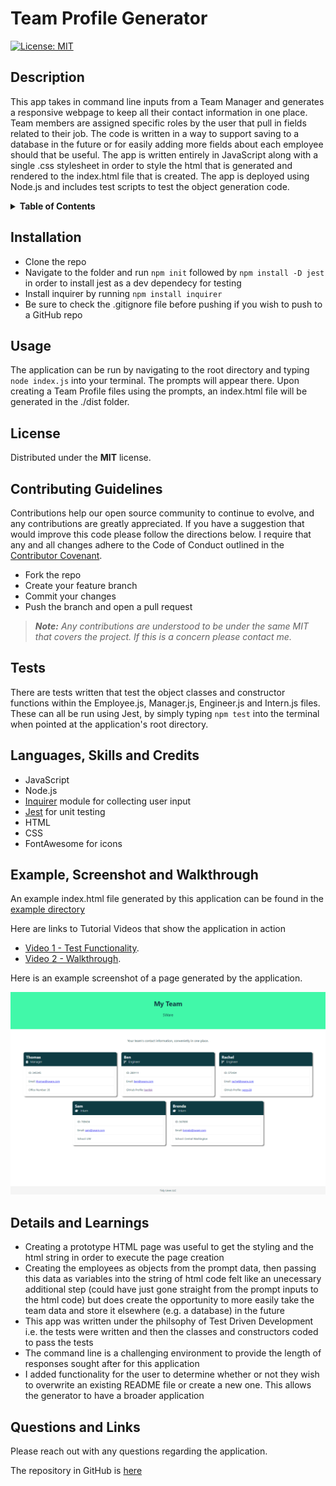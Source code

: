 # Team Profile Generator
[![License: MIT](https://img.shields.io/badge/License-MIT-yellow.svg)](https://opensource.org/licenses/MIT)

## Description
This app takes in command line inputs from a Team Manager and generates a responsive webpage to keep all their contact information in one place. Team members are assigned specific roles by the user that pull in fields related to their job. The code is written in a way to support saving to a database in the future or for easily adding more fields about each employee should that be useful. The app is written entirely in JavaScript along with a single .css stylesheet in order to style the html that is generated and rendered to the index.html file that is created. The app is deployed using Node.js and includes test scripts to test the object generation code.

<details>
<summary><strong>Table of Contents</strong></summary>

- [Installation](#installation)
- [Usage](#usage)
- [License](#license)
- [Contributing Guidelines](#contributing-guidelines)
- [Tests](#tests)
- [Languages, Skills and Credits](#languages-skills-and-credits)
- [Example, Screenshot and Walkthrough](#example-screenshot-and-walkthrough)
- [Details and Learnings](#details-and-learnings)
- [Questions and Links](#questions-and-links)
</details>

## Installation
- Clone the repo
- Navigate to the folder and run `npm init` followed by `npm install -D jest` in order to install jest as a dev dependecy for testing
- Install inquirer by running `npm install inquirer`
- Be sure to check the .gitignore file before pushing if you wish to push to a GitHub repo

## Usage
The application can be run by navigating to the root directory and typing `node index.js` into your terminal. The prompts will appear there. Upon creating a Team Profile files using the prompts, an index.html file will be generated in the ./dist folder.

## License
Distributed under the **MIT** license.

## Contributing Guidelines
Contributions help our open source community to continue to evolve, and any contributions are greatly appreciated. If you have a suggestion that would improve this code please follow the directions below. I require that any and all changes adhere to the Code of Conduct outlined in the [Contributor Covenant](https://www.contributor-covenant.org/).

 - Fork the repo
 - Create your feature branch
 - Commit your changes
 - Push the branch and open a pull request

> _**Note:** Any contributions are understood to be under the same MIT that covers the project. If this is a concern please contact me._

## Tests
There are tests written that test the object classes and constructor functions within the Employee.js, Manager.js, Engineer.js and Intern.js files. These can all be run using Jest, by simply typing `npm test` into the terminal when pointed at the application's root directory.

## Languages, Skills and Credits
- JavaScript
- Node.js
- [Inquirer](https://www.npmjs.com/package/inquirer) module for collecting user input
- [Jest](https://www.npmjs.com/package/jest) for unit testing
- HTML
- CSS
- FontAwesome for icons

## Example, Screenshot and Walkthrough
An example index.html file generated by this application can be found in the [example directory](./example)

Here are links to Tutorial Videos that show the application in action

- [Video 1 - Test Functionality](https://drive.google.com/file/d/1DY0lm6JfQYBiPic_6HDFybML27iFlOw0/view?usp=sharing).
- [Video 2 - Walkthrough](https://drive.google.com/file/d/1wgCkhGxlKY2NLJW8mzjk8EfmZPnPhFpV/view?usp=sharing).

Here is an example screenshot of a page generated by the application.

![Screenshot of a generated webpage](./example/screenshot.png)

## Details and Learnings
- Creating a prototype HTML page was useful to get the styling and the html string in order to execute the page creation
- Creating the employees as objects from the prompt data, then passing this data as variables into the string of html code felt like an unecessary additional step (could have just gone straight from the prompt inputs to the html code) but does create the opportunity to more easily take the team data and store it elsewhere (e.g. a database) in the future
- This app was written under the philsophy of Test Driven Development i.e. the tests were written and then the classes and constructors coded to pass the tests
- The command line is a challenging environment to provide the length of responses sought after for this application
- I added functionality for the user to determine whether or not they wish to overwrite an existing README file or create a new one. This allows the generator to have a broader application

## Questions and Links
Please reach out with any questions regarding the application.

The repository in GitHub is [here](https://github.com/benfok/team-profile-generator)

